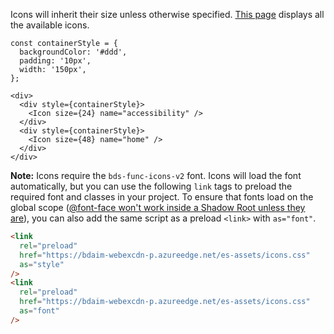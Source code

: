 Icons will inherit their size unless otherwise specified. <a href="https://bdaim-webexcdn-p.azureedge.net/es-assets/icon-demo.html" target="blank">This page</a> displays all the available icons.

```
const containerStyle = {
  backgroundColor: '#ddd',
  padding: '10px',
  width: '150px',
};

<div>
  <div style={containerStyle}>
    <Icon size={24} name="accessibility" />
  </div>
  <div style={containerStyle}>
    <Icon size={48} name="home" />
  </div>
</div>
```

**Note:** Icons require the `bds-func-icons-v2` font. Icons will load the font
automatically, but you can use the following `link` tags to preload the required font
and classes in your project. To ensure that fonts load on the global scope
([@font-face won't work inside a Shadow Root unless they are](https://github.com/stevematney/writing/blob/master/web-components/micro-frontend-composition-with-web-components.md#fonts)),
you can also add the same script as a preload `<link>` with `as="font"`.

```html
<link
  rel="preload"
  href="https://bdaim-webexcdn-p.azureedge.net/es-assets/icons.css"
  as="style"
/>
<link
  rel="preload"
  href="https://bdaim-webexcdn-p.azureedge.net/es-assets/icons.css"
  as="font"
/>
```
